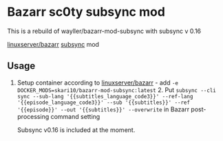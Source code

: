 # Bazarr sc0ty subsync mod

This is a rebuild of wayller/bazarr-mod-subsync with subsync v 0.16

[linuxserver/bazarr](https://hub.docker.com/r/linuxserver/bazarr) [subsync](https://github.com/sc0ty/subsync) mod

## Usage

1. Setup container according to [linuxserver/bazarr](https://hub.docker.com/r/linuxserver/bazarr) - 
   add `-e DOCKER_MODS=skari10/bazarr-mod-subsync:latest`
   2. Put `subsync --cli sync --sub-lang '{{subtitles_language_code3}}' --ref-lang '{{episode_language_code3}}' --sub '{{subtitles}}' --ref '{{episode}}' --out '{{subtitles}}' --overwrite` in Bazarr post-processing command setting

   Subsync v0.16 is included at the moment.
